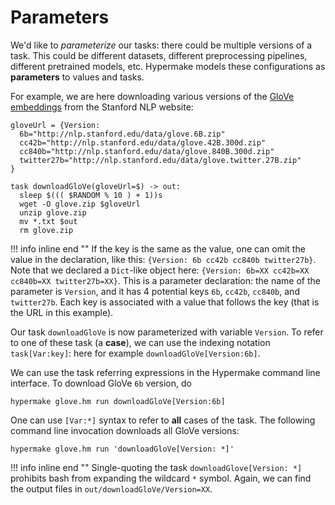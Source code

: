 # Parameters

We'd like to _parameterize_ our tasks: there could be multiple versions of a task.
This could be different datasets, different preprocessing pipelines, different pretrained models, etc.
Hypermake models these configurations as **parameters** to values and tasks.

For example, we are here downloading various versions of the [GloVe embeddings](https://nlp.stanford.edu/projects/glove/)
from the Stanford NLP website:

```shell
gloveUrl = {Version:
  6b="http://nlp.stanford.edu/data/glove.6B.zip"
  cc42b="http://nlp.stanford.edu/data/glove.42B.300d.zip"
  cc840b="http://nlp.stanford.edu/data/glove.840B.300d.zip"
  twitter27b="http://nlp.stanford.edu/data/glove.twitter.27B.zip"
}

task downloadGloVe(gloveUrl=$) -> out:
  sleep $((( $RANDOM % 10 ) + 1))s
  wget -O glove.zip $gloveUrl
  unzip glove.zip
  mv *.txt $out
  rm glove.zip
```
!!! info inline end ""
    If the key is the same as the value, one can omit the value in the declaration, like this:
    `{Version: 6b cc42b cc840b twitter27b}`.
Note that we declared a `Dict`-like object here: `{Version: 6b=XX cc42b=XX cc840b=XX twitter27b=XX}`.
This is a parameter declaration: the name of the parameter is `Version`, and it has 4 potential keys `6b`, `cc42b`, `cc840b`, and `twitter27b`.
Each key is associated with a value that follows the key (that is the URL in this example).

Our task `downloadGloVe` is now parameterized with variable `Version`. To refer to one of these task (a **case**),
we can use the indexing notation `task[Var:key]`: here for example `downloadGloVe[Version:6b]`.

We can use the task referring expressions in the Hypermake command line interface. To download GloVe `6b` version, do
```shell
hypermake glove.hm run downloadGloVe[Version:6b]
```
One can use `[Var:*]` syntax to refer to **all** cases of the task. The following command line invocation downloads all GloVe versions:
```shell
hypermake glove.hm run 'downloadGloVe[Version: *]'
```
!!! info inline end ""
    Single-quoting the task `downloadGlove[Version: *]` prohibits bash from expanding the wildcard `*` symbol.
Again, we can find the output files in `out/downloadGloVe/Version=XX`.

